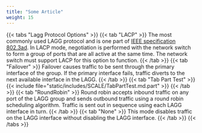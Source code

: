 ```yaml
---
title: "Some Article"
weight: 15
---
```


{{< tabs "Lagg Protocol Options" >}}
{{< tab "LACP" >}}
The most commonly used LAGG protocol and is one part of [IEEE specification 802.3ad](https://www.ieee802.org/3/hssg/public/apr07/frazier_01_0407.pdf). In LACP mode, negotiation is performed with the network switch to form a group of ports that are all active at the same time. The network switch must support LACP for this option to function.
{{< /tab >}}
{{< tab "Failover" >}}
Failover causes traffic to be sent through the primary interface of the group. If the primary interface fails, traffic diverts to the next available interface in the LAGG.
{{< /tab >}}
{{< tab "Tab Part Test" >}}
{{< include file="static/includes/SCALE/TabPartTest.md.part" >}}
{{< /tab >}}
{{< tab "RoundRobin" >}}
Round robin accepts inbound traffic on any port of the LAGG group and sends outbound traffic using a round robin scheduling algorithm. Traffic is sent out in sequence using each LAGG interface in turn.
{{< /tab >}}
{{< tab "None" >}}
This mode disables traffic on the LAGG interface without disabling the LAGG interface.
{{< /tab >}}
{{< /tabs >}}
